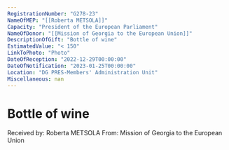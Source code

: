 ```yaml
---
RegistrationNumber: "G278-23"
NameOfMEP: "[[Roberta METSOLA]]"
Capacity: "President of the European Parliament"
NameOfDonor: "[[Mission of Georgia to the European Union]]"
DescriptionOfGift: "Bottle of wine"
EstimatedValue: "< 150"
LinkToPhoto: "Photo"
DateOfReception: "2022-12-29T00:00:00"
DateOfNotification: "2023-01-25T00:00:00"
Location: "DG PRES-Members' Administration Unit"
Miscellaneous: nan
---
```


# Bottle of wine

Received by: Roberta METSOLA
From: Mission of Georgia to the European Union
